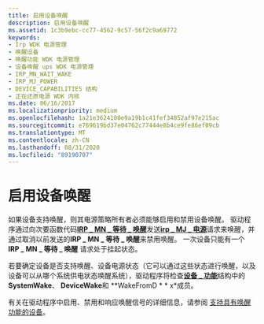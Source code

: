 ```yaml
---
title: 启用设备唤醒
description: 启用设备唤醒
ms.assetid: 1c3b9ebc-cc77-4562-9c57-56f2c9a69772
keywords:
- Irp WDK 电源管理
- 唤醒设备
- 唤醒功能 WDK 电源管理
- 设备唤醒 ups WDK 电源管理
- IRP_MN_WAIT_WAKE
- IRP_MJ_POWER
- DEVICE_CAPABILITIES 结构
- 正在还原电源 WDK 内核
ms.date: 06/16/2017
ms.localizationpriority: medium
ms.openlocfilehash: 1a21e3624100e9a19b1c41fef34852af97e215ac
ms.sourcegitcommit: e769619bd37e04762c77444e8b4ce9fe86ef09cb
ms.translationtype: MT
ms.contentlocale: zh-CN
ms.lasthandoff: 08/31/2020
ms.locfileid: "89190707"
---
```

# <a name="enabling-device-wake-up"></a>启用设备唤醒





如果设备支持唤醒，则其电源策略所有者必须能够启用和禁用设备唤醒。 驱动程序通过向次要函数代码[**IRP \_ MN \_ 等待 \_ 唤醒**](./irp-mn-wait-wake.md)发送[**irp \_ MJ \_ 电源**](./irp-mj-power.md)请求来唤醒，并通过取消以前发送的**IRP \_ MN \_ 等待 \_ 唤醒**来禁用唤醒。 一次设备只能有一个 **IRP \_ MN \_ 等待 \_ 唤醒** 请求处于挂起状态。

若要确定设备是否支持唤醒、设备电源状态（它可以通过这些状态进行唤醒，以及设备可以从哪个系统供电状态唤醒系统），驱动程序将检查[**设备 \_ 功能**](/windows-hardware/drivers/ddi/wdm/ns-wdm-_device_capabilities)结构中的**SystemWake**、 **DeviceWake**和 **WakeFromD * * x*成员。

有关在驱动程序中启用、禁用和响应唤醒信号的详细信息，请参阅 [支持具有唤醒功能的设备](supporting-devices-that-have-wake-up-capabilities.md)。

 


